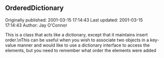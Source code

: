 ## OrderedDictionary 
Originally published: 2001-03-15 17:14:43 
Last updated: 2001-03-15 17:14:43 
Author: Jay O'Connor 
 
This is a class that acts like a dictionary, except that it maintains insert order.\nThis can be useful when you wish to associate two objects in a key-value manner and would like to use a dictionary interface to access the elements, but you need to remember what order the elements were added